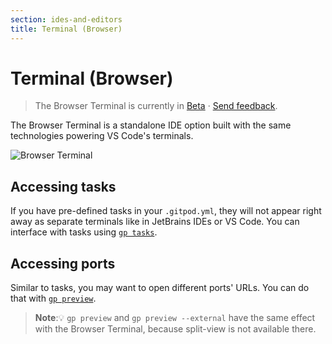 ```yaml
---
section: ides-and-editors
title: Terminal (Browser)
---
```


<script context="module">
  export const prerender = true;
  import Keybind from "$lib/components/keybind.svelte";
</script>

# Terminal (Browser)

> The Browser Terminal is currently in [Beta](/docs/help/public-roadmap/release-cycle) · [Send feedback](https://github.com/gitpod-io/gitpod/issues/17724).

The Browser Terminal is a standalone IDE option built with the same technologies powering VS Code's terminals.

![Browser Terminal](../../../static/images/docs/browser-terminal.png)

## Accessing tasks

If you have pre-defined tasks in your `.gitpod.yml`, they will not appear right away as separate terminals like in JetBrains IDEs or VS Code. You can interface with tasks using [`gp tasks`](/docs/references/gitpod-cli#tasks).

## Accessing ports

Similar to tasks, you may want to open different ports' URLs. You can do that with [`gp preview`](/docs/references/gitpod-cli#preview).

> **Note**:💡 `gp preview` and `gp preview --external` have the same effect with the Browser Terminal, because split-view is not available there.
